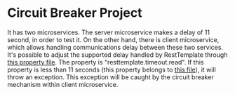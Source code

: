 # Circuit Breaker Project

It has two microservices.
The server microservice makes a delay of 11 second, in order to test it.
On the other hand, there is client microservice, which allows handling communications delay between these two services.
It's possible to adjust the supported delay handled by RestTemplate through [this property file](https://github.com/luisorellana777/circuit-breaker-project/blob/master/client/src/main/resources/application.yml).
The property is "resttemplate.timeout.read". If this property is less than 11 seconds (this property belongs to [this file](https://github.com/luisorellana777/circuit-breaker-project/blob/master/server/src/main/resources/application.yml)), it will throw an exception.
This exception will be caught by the circuit breaker mechanism within client microservice.
